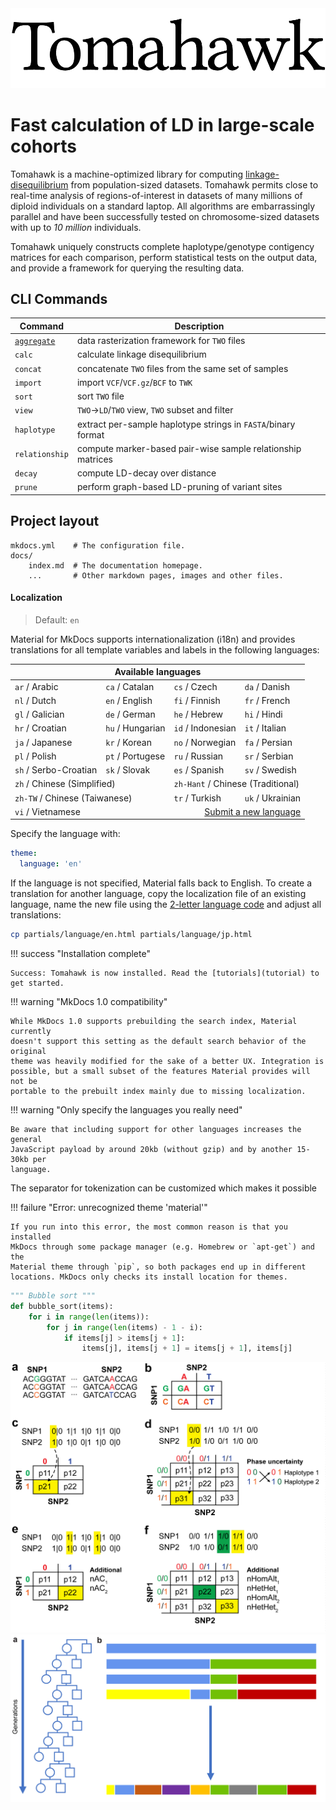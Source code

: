 <div align="center">
<img src="images/tomahawk.png">
</div>

# Fast calculation of LD in large-scale cohorts
Tomahawk is a machine-optimized library for computing
[linkage-disequilibrium](https://en.wikipedia.org/wiki/Linkage_disequilibrium)
from population-sized datasets. Tomahawk permits close to real-time analysis of
regions-of-interest in datasets of many millions of diploid individuals on a
standard laptop. All algorithms are embarrassingly parallel and have been
successfully tested on chromosome-sized datasets with up to _10 million_
individuals.

Tomahawk uniquely constructs complete haplotype/genotype contigency matrices for
each comparison, perform statistical tests on the output data, and provide a
framework for querying the resulting data.

## CLI Commands

| Command        | Description                                                 |
|----------------|-------------------------------------------------------------|
| [`aggregate`](cli/cli-aggregate)    | data rasterization framework for `TWO` files                |
| `calc`         | calculate linkage disequilibrium                            |
| `concat`       | concatenate `TWO` files from the same set of samples        |
| `import`       | import `VCF`/`VCF.gz`/`BCF` to `TWK`                        |
| `sort`         | sort `TWO` file                                             |
| `view`         | `TWO`-&gt;`LD`/`TWO` view, `TWO` subset and filter          |
| `haplotype`    | extract per-sample haplotype strings in `FASTA`/binary format |
| `relationship` | compute marker-based pair-wise sample relationship matrices |
| `decay`        | compute LD-decay over distance                              |
| `prune`        | perform graph-based LD-pruning of variant sites             |

## Project layout

    mkdocs.yml    # The configuration file.
    docs/
        index.md  # The documentation homepage.
        ...       # Other markdown pages, images and other files.

#### Localization

> Default: `en`

Material for MkDocs supports internationalization (i18n) and provides
translations for all template variables and labels in the following languages:

<table style="white-space: nowrap;">
  <thead>
    <tr>
      <th colspan="4">Available languages</td>
    </tr>
  </thead>
  <tbody>
    <tr>
      <td><code>ar</code> / Arabic</td>
      <td><code>ca</code> / Catalan</td>
      <td><code>cs</code> / Czech</td>
      <td><code>da</code> / Danish</td>
    </tr>
    <tr>
      <td><code>nl</code> / Dutch</td>
      <td><code>en</code> / English</td>
      <td><code>fi</code> / Finnish</td>
      <td><code>fr</code> / French</td>
    </tr>
    <tr>
      <td><code>gl</code> / Galician</td>
      <td><code>de</code> / German</td>
      <td><code>he</code> / Hebrew</td>
      <td><code>hi</code> / Hindi</td>
    </tr>
    <tr>
      <td><code>hr</code> / Croatian</td>
      <td><code>hu</code> / Hungarian</td>
      <td><code>id</code> / Indonesian</td>
      <td><code>it</code> / Italian</td>
    </tr>
    <tr>
      <td><code>ja</code> / Japanese</td>
      <td><code>kr</code> / Korean</td>
      <td><code>no</code> / Norwegian</td>
      <td><code>fa</code> / Persian</td>
    </tr>
    <tr>
      <td><code>pl</code> / Polish</td>
      <td><code>pt</code> / Portugese</td>
      <td><code>ru</code> / Russian</td>
      <td><code>sr</code> / Serbian</td>
    </tr>
    <tr>
      <td><code>sh</code> / Serbo-Croatian</td>
      <td><code>sk</code> / Slovak</td>
      <td><code>es</code> / Spanish</td>
      <td><code>sv</code> / Swedish</td>
    </tr>
    <tr>
      <td colspan="2">
        <code>zh</code> / Chinese (Simplified)
      </td>
      <td colspan="2">
        <code>zh-Hant</code> / Chinese (Traditional)
      </td>
    </tr>
    <tr>
      <td colspan="2">
        <code>zh-TW</code> / Chinese (Taiwanese)
      </td>
      <td><code>tr</code> / Turkish</td>
      <td><code>uk</code> / Ukrainian</td>
    </tr>
    <tr>
      <td><code>vi</code> / Vietnamese</td>
      <td colspan="3" align="right">
        <a href="http://bit.ly/2EbzFc8">Submit a new language</a>
      </td>
    </tr>
  </tbody>
</table>

Specify the language with:

``` yaml
theme:
  language: 'en'
```

If the language is not specified, Material falls back to English. To create a
translation for another language, copy the localization file of an existing
language, name the new file using the [2-letter language code][16] and adjust
all translations:

``` sh
cp partials/language/en.html partials/language/jp.html
```

  [16]: https://www.w3schools.com/tags/ref_language_codes.asp

!!! success "Installation complete"
    
    Success: Tomahawk is now installed. Read the [tutorials](tutorial) to get started.

!!! warning "MkDocs 1.0 compatibility"

    While MkDocs 1.0 supports prebuilding the search index, Material currently
    doesn't support this setting as the default search behavior of the original
    theme was heavily modified for the sake of a better UX. Integration is
    possible, but a small subset of the features Material provides will not be
    portable to the prebuilt index mainly due to missing localization.

!!! warning "Only specify the languages you really need"

    Be aware that including support for other languages increases the general
    JavaScript payload by around 20kb (without gzip) and by another 15-30kb per
    language.

The separator for tokenization can be customized which makes it possible

!!! failure "Error: unrecognized theme 'material'"

    If you run into this error, the most common reason is that you installed
    MkDocs through some package manager (e.g. Homebrew or `apt-get`) and the
    Material theme through `pip`, so both packages end up in different
    locations. MkDocs only checks its install location for themes.

``` python hl_lines="3 4"
""" Bubble sort """
def bubble_sort(items):
    for i in range(len(items)):
        for j in range(len(items) - 1 - i):
            if items[j] > items[j + 1]:
                items[j], items[j + 1] = items[j + 1], items[j]
```


<div align="center">
<img src="images/tomahawk_overview_problem.jpg">
</div>

<div align="center">
<img src="images/ld_overview.jpg">
</div>